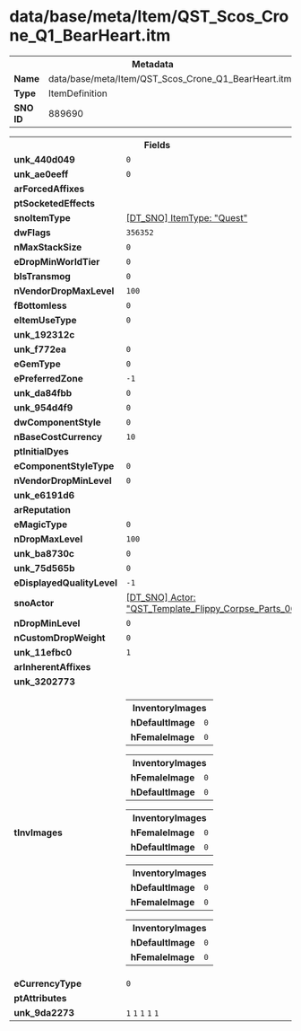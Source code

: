 <h1>data/base/meta/Item/QST_Scos_Crone_Q1_BearHeart.itm</h1><table><tr><th colspan="100%">Metadata</th></tr><tr><td><b>Name</b></td><td>data/base/meta/Item/QST_Scos_Crone_Q1_BearHeart.itm</td></tr><tr><td><b>Type</b></td><td>ItemDefinition</td></tr><tr><td><b>SNO ID</b></td><td>889690</td></tr></table>

<table><tr><th colspan="100%">Fields</th></tr><tr><td><b>unk_440d049</b></td><td><code>0</code></td></tr><tr><td><b>unk_ae0eeff</b></td><td><code>0</code></td></tr><tr><td><b>arForcedAffixes</b></td><td></td></tr><tr><td><b>ptSocketedEffects</b></td><td></td></tr><tr><td><b>snoItemType</b></td><td><a href="..\ItemType\Quest.itt.md">[DT_SNO] ItemType: "Quest"</a></td></tr><tr><td><b>dwFlags</b></td><td><code>356352</code></td></tr><tr><td><b>nMaxStackSize</b></td><td><code>0</code></td></tr><tr><td><b>eDropMinWorldTier</b></td><td><code>0</code></td></tr><tr><td><b>bIsTransmog</b></td><td><code>0</code></td></tr><tr><td><b>nVendorDropMaxLevel</b></td><td><code>100</code></td></tr><tr><td><b>fBottomless</b></td><td><code>0</code></td></tr><tr><td><b>eItemUseType</b></td><td><code>0</code></td></tr><tr><td><b>unk_192312c</b></td><td></td></tr><tr><td><b>unk_f772ea</b></td><td><code>0</code></td></tr><tr><td><b>eGemType</b></td><td><code>0</code></td></tr><tr><td><b>ePreferredZone</b></td><td><code>-1</code></td></tr><tr><td><b>unk_da84fbb</b></td><td><code>0</code></td></tr><tr><td><b>unk_954d4f9</b></td><td><code>0</code></td></tr><tr><td><b>dwComponentStyle</b></td><td><code>0</code></td></tr><tr><td><b>nBaseCostCurrency</b></td><td><code>10</code></td></tr><tr><td><b>ptInitialDyes</b></td><td></td></tr><tr><td><b>eComponentStyleType</b></td><td><code>0</code></td></tr><tr><td><b>nVendorDropMinLevel</b></td><td><code>0</code></td></tr><tr><td><b>unk_e6191d6</b></td><td></td></tr><tr><td><b>arReputation</b></td><td></td></tr><tr><td><b>eMagicType</b></td><td><code>0</code></td></tr><tr><td><b>nDropMaxLevel</b></td><td><code>100</code></td></tr><tr><td><b>unk_ba8730c</b></td><td><code>0</code></td></tr><tr><td><b>unk_75d565b</b></td><td><code>0</code></td></tr><tr><td><b>eDisplayedQualityLevel</b></td><td><code>-1</code></td></tr><tr><td><b>snoActor</b></td><td><a href="..\Actor\QST_Template_Flippy_Corpse_Parts_06.acr.md">[DT_SNO] Actor: "QST_Template_Flippy_Corpse_Parts_06"</a></td></tr><tr><td><b>nDropMinLevel</b></td><td><code>0</code></td></tr><tr><td><b>nCustomDropWeight</b></td><td><code>0</code></td></tr><tr><td><b>unk_11efbc0</b></td><td><code>1</code></td></tr><tr><td><b>arInherentAffixes</b></td><td></td></tr><tr><td><b>unk_3202773</b></td><td></td></tr><tr><td><b>tInvImages</b></td><td><table><tr><th colspan="100%">InventoryImages</th></tr><tr><td><b>hDefaultImage</b></td><td><code>0</code></td></tr><tr><td><b>hFemaleImage</b></td><td><code>0</code></td></tr></table>


<table><tr><th colspan="100%">InventoryImages</th></tr><tr><td><b>hFemaleImage</b></td><td><code>0</code></td></tr><tr><td><b>hDefaultImage</b></td><td><code>0</code></td></tr></table>


<table><tr><th colspan="100%">InventoryImages</th></tr><tr><td><b>hFemaleImage</b></td><td><code>0</code></td></tr><tr><td><b>hDefaultImage</b></td><td><code>0</code></td></tr></table>


<table><tr><th colspan="100%">InventoryImages</th></tr><tr><td><b>hDefaultImage</b></td><td><code>0</code></td></tr><tr><td><b>hFemaleImage</b></td><td><code>0</code></td></tr></table>


<table><tr><th colspan="100%">InventoryImages</th></tr><tr><td><b>hDefaultImage</b></td><td><code>0</code></td></tr><tr><td><b>hFemaleImage</b></td><td><code>0</code></td></tr></table>


</td></tr><tr><td><b>eCurrencyType</b></td><td><code>0</code></td></tr><tr><td><b>ptAttributes</b></td><td></td></tr><tr><td><b>unk_9da2273</b></td><td><code>1</code>
<code>1</code>
<code>1</code>
<code>1</code>
<code>1</code>
</td></tr></table>

